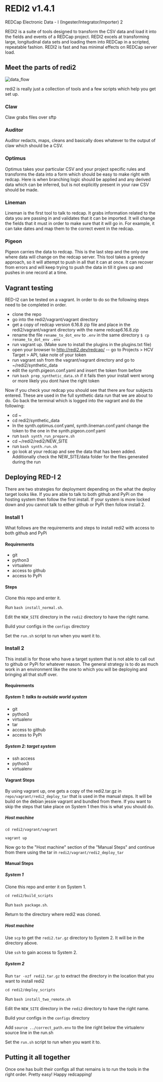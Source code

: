 # REDI2 v1.4.1
REDCap Electronic Data - I (Ingester/Integrator/Importer) 2

REDI2 is a suite of tools designed to transform the CSV data and load it into the fields and events of a REDCap project. REDI2 excels at transforming large, longitudinal data sets and loading them into REDCap in a scripted, repeatable fashion. REDI2 is fast and has minimal effects on REDCap server load.

## Meet the parts of redi2 ##
![data_flow](https://docs.google.com/drawings/d/1bVDUGXkr1n2RrGORnIeeY2nuyVz8BhUtTBgcgNcQeKw/pub?w=843&h=713)

redi2 is really just a collection of tools and a few scripts which help you get set up.

### Claw ###

Claw grabs files over sftp

### Auditor ###

Auditor redacts, maps, cleans and basically does whatever to the output of claw which should be a CSV.

### Optimus ###

Optimus takes your particular CSV and your project specific rules and transforms the data into a form which should
be easy to make right with redcap. Here is when branching logic should be applied and any derived data which
can be inferred, but is not explicitly present in your raw CSV should be made.


### Lineman ###

Lineman is the first tool to talk to redcap. It grabs information related to the data you are passing in and
validates that it can be imported. It will change the fields that it must in order to make sure that it will go in.
For example, it can take dates and map them to the correct event in the redcap.

### Pigeon ###

Pigeon carries the data to redcap. This is the last step and the only one where data will change on the
redcap server. This tool takes a greedy approach, so it will attempt to push in all that it can at once.
It can recover from errors and will keep trying to push the data in till it gives up and pushes in one record
at a time.

## Vagrant testing ##

RED-I2 can be tested on a vagrant. In order to do so the following steps need to be completed in order.

- clone the repo
- go into the redi2/vagrant/vagrant directory
- get a copy of redcap version 6.16.8 zip file and place in the redi2/vagrant/vagrant directory with the name redcap6.16.8.zip
- rename the file `rename_to_dot_env` to `.env` in the same directory `$ cp rename_to_dot_env .env`
- run vagrant up. (Make sure to install the plugins in the plugins.txt file)
- open your browser to http://redi2.dev/redcap/
-- go to Projects > HCV Target > API, take note of your token
- run vagrant ssh from the vagrant/vagrant directory and go to ~/redi2/synthetic_data
- edit the synth.pigeon.conf.yaml and insert the token from before
- run `bash prep_synthetic_data.sh` if it fails then your install went wrong or more likely you dont have the right token

Now if you check your redcap you should see that there are four subjects entered. These are used in the full synthetic
data run that we are about to do. Go back the terminal which is logged into the vagrant and do the following:

- cd ~
- cd redi2/synthetic_data
- In the synth.optimus.conf.yaml, synth.lineman.conf.yaml change the token to the one in the synth.pigeon.conf.yaml
- run `bash synth_run_prepare.sh`
- cd ~/redi2/redi2/NEW_SITE
- run `bash synth.run.sh`
- go look at your redcap and see the data that has been added. Additionally check the NEW_SITE/data folder for the files generated during the run

## Deploying RED-I 2 ##

There are two strategies for deployment depending on the what the deploy target looks like.
If you are able to talk to both github and PyPi on the hosting system then follow the first install.
If your system is more locked down and you cannot talk to either github or PyPi then follow install 2.

### Install 1 ###

What follows are the requirements and steps to install redi2 with access to both github and PyPi

#### Requirements ####

  * git
  * python3
  * virtualenv
  * access to github
  * access to PyPi

#### Steps ####

Clone this repo and enter it.

Run `bash install_normal.sh`.

Edit the `NEW_SITE` directory in the `redi2` directory to have the right name.

Build your configs in the `configs` directory

Set the `run.sh` script to run when you want it to.

### Install 2 ###

This install is for those who have a target system that is not able to call out to github or PyPi for
whatever reason. The general strategy is to do as much work in an environment like the one to which you
will be deploying and bringing all that stuff over.

#### Requirements ####

##### System 1: talks to outside world system #####
  * git
  * python3
  * virtualenv
  * tar
  * access to github
  * access to PyPi

##### System 2: target system #####
  * ssh access
  * python3
  * virtualenv

#### Vagrant Steps ####

By using vagrant up, one gets a copy of the redi2.tar.gz in `repo/vagrant/redi2_deploy_tar` that is used in the
manual steps. It will be build on the debian jessie vagrant and bundled from there. If you want to skip the
steps that take place on System 1 then this is what you should do.

##### Host machine #####

`cd redi2/vagrant/vagrant`

`vagrant up`

Now go to the "Host machine" section of the "Manual Steps" and continue from there using the tar in
`redi2/vagrant/redi2_deploy_tar`

#### Manual Steps ####

##### System 1 #####

Clone this repo and enter it on System 1.

`cd redi2/build_scripts`

Run `bash package.sh`.

Return to the directory where redi2 was cloned.

##### Host machine #####

Use `scp` to get the `redi2.tar.gz` directory to System 2. It will be in the directory above.

Use `ssh` to gain access to System 2.

##### System 2 #####

Run `tar -xzf redi2.tar.gz` to extract the directory in the location that you want to install redi2

`cd redi2/deploy_scripts`

Run `bash install_two_remote.sh`

Edit the `NEW_SITE` directory in the `redi2` directory to have the right name.

Build your configs in the `configs` directory

Add `source ../correct_path.env` to the line right below the virtualenv source line in the run.sh

Set the `run.sh` script to run when you want it to.


## Putting it all together ##

Once one has built their configs all that remains is to run the tools in the right order. Pretty easy!
Happy redcapping!
